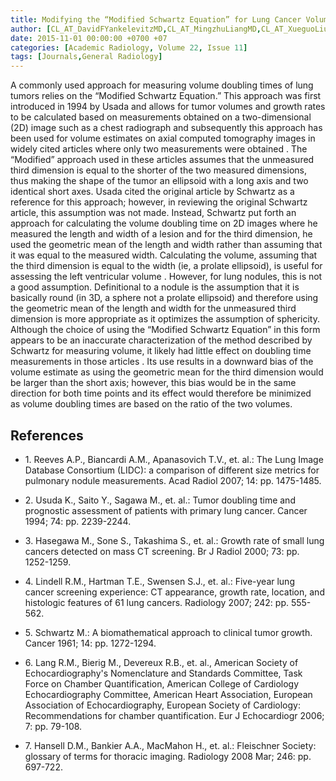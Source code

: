 ```yaml
---
title: Modifying the “Modified Schwartz Equation” for Lung Cancer Volume Estimates
author: [CL_AT_DavidFYankelevitzMD,CL_AT_MingzhuLiangMD,CL_AT_XueguoLiuMD,CL_AT_ClaudiaIHenschkePhDMD]
date: 2015-11-01 00:00:00 +0700 +07
categories: [Academic Radiology, Volume 22, Issue 11]
tags: [Journals,General Radiology]
---
```

A commonly used approach for measuring volume doubling times of lung tumors relies on the “Modified Schwartz Equation.” This approach was first introduced in 1994 by Usada and allows for tumor volumes and growth rates to be calculated based on measurements obtained on a two-dimensional (2D) image such as a chest radiograph and subsequently this approach has been used for volume estimates on axial computed tomography images in widely cited articles where only two measurements were obtained . The “Modified” approach used in these articles assumes that the unmeasured third dimension is equal to the shorter of the two measured dimensions, thus making the shape of the tumor an ellipsoid with a long axis and two identical short axes. Usada cited the original article by Schwartz as a reference for this approach; however, in reviewing the original Schwartz article, this assumption was not made. Instead, Schwartz put forth an approach for calculating the volume doubling time on 2D images where he measured the length and width of a lesion and for the third dimension, he used the geometric mean of the length and width rather than assuming that it was equal to the measured width. Calculating the volume, assuming that the third dimension is equal to the width (ie, a prolate ellipsoid), is useful for assessing the left ventricular volume . However, for lung nodules, this is not a good assumption. Definitional to a nodule is the assumption that it is basically round (in 3D, a sphere not a prolate ellipsoid) and therefore using the geometric mean of the length and width for the unmeasured third dimension is more appropriate as it optimizes the assumption of sphericity. Although the choice of using the “Modified Schwartz Equation” in this form appears to be an inaccurate characterization of the method described by Schwartz for measuring volume, it likely had little effect on doubling time measurements in those articles . Its use results in a downward bias of the volume estimate as using the geometric mean for the third dimension would be larger than the short axis; however, this bias would be in the same direction for both time points and its effect would therefore be minimized as volume doubling times are based on the ratio of the two volumes.

## References

- 1\. Reeves A.P., Biancardi A.M., Apanasovich T.V., et. al.: The Lung Image Database Consortium (LIDC): a comparison of different size metrics for pulmonary nodule measurements. Acad Radiol 2007; 14: pp. 1475-1485.


- 2\. Usuda K., Saito Y., Sagawa M., et. al.: Tumor doubling time and prognostic assessment of patients with primary lung cancer. Cancer 1994; 74: pp. 2239-2244.


- 3\. Hasegawa M., Sone S., Takashima S., et. al.: Growth rate of small lung cancers detected on mass CT screening. Br J Radiol 2000; 73: pp. 1252-1259.


- 4\. Lindell R.M., Hartman T.E., Swensen S.J., et. al.: Five-year lung cancer screening experience: CT appearance, growth rate, location, and histologic features of 61 lung cancers. Radiology 2007; 242: pp. 555-562.


- 5\. Schwartz M.: A biomathematical approach to clinical tumor growth. Cancer 1961; 14: pp. 1272-1294.


- 6\. Lang R.M., Bierig M., Devereux R.B., et. al., American Society of Echocardiography's Nomenclature and Standards Committee, Task Force on Chamber Quantification, American College of Cardiology Echocardiography Committee, American Heart Association, European Association of Echocardiography, European Society of Cardiology: Recommendations for chamber quantification. Eur J Echocardiogr 2006; 7: pp. 79-108.


- 7\. Hansell D.M., Bankier A.A., MacMahon H., et. al.: Fleischner Society: glossary of terms for thoracic imaging. Radiology 2008 Mar; 246: pp. 697-722.